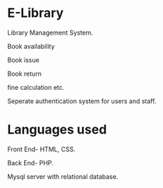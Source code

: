# E-Library
Library Management System.

Book availability

Book issue

Book return

fine calculation etc.

Seperate authentication system for users and staff.

# Languages used
Front End- HTML, CSS.

Back End- PHP.

Mysql server with relational database.
